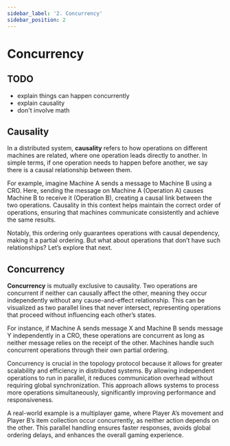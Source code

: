 ```yaml
---
sidebar_label: '2. Concurrency'
sidebar_position: 2
---
```


# Concurrency

## TODO
- explain things can happen concurrently
- explain causality
- don't involve math

## Causality

In a distributed system, **causality** refers to how operations 
on different machines are related, where one operation 
leads directly to another. In simple terms, if one operation 
needs to happen before another, we say there is a causal 
relationship between them.

For example, imagine Machine A sends a message to Machine B 
using a CRO. Here, sending the message on Machine A (Operation A) 
causes Machine B to receive it (Operation B), creating a causal 
link between the two operations. Causality in this context helps 
maintain the correct order of operations, ensuring that machines 
communicate consistently and achieve the same results. 

Notably, this ordering only guarantees operations with causal 
dependency, making it a partial ordering. But what about operations 
that don’t have such relationships? Let’s explore that next.

## Concurrency

**Concurrency** is mutually exclusive to causality. Two operations 
are concurrent if neither can causally affect the other, meaning 
they occur independently without any cause-and-effect relationship. 
This can be visualized as two parallel lines that never intersect, 
representing operations that proceed without influencing 
each other’s states.

For instance, if Machine A sends message X and Machine B sends 
message Y independently in a CRO, these operations are concurrent 
as long as neither message relies on the receipt of the other. 
Machines handle such concurrent operations through their own 
partial ordering.

Concurrency is crucial in the topology protocol because it allows 
for greater scalability and efficiency in distributed systems. 
By allowing independent operations to run in parallel, it reduces 
communication overhead without requiring global synchronization. 
This approach allows systems to process more operations 
simultaneously, significantly improving performance 
and responsiveness.

A real-world example is a multiplayer game, where Player A’s 
movement and Player B’s item collection occur concurrently, 
as neither action depends on the other. This parallel handling 
ensures faster responses, avoids global ordering delays, 
and enhances the overall gaming experience.
